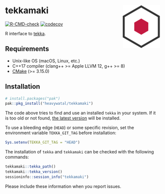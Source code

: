# tekkamaki <img src="man/figures/logo.svg" align="right" height=140/>

[![R-CMD-check](https://github.com/heavywatal/tekkamaki/actions/workflows/R-CMD-check.yaml/badge.svg)](https://github.com/heavywatal/tekkamaki/actions/workflows/R-CMD-check.yaml)
[![codecov](https://codecov.io/gh/heavywatal/tekkamaki/graph/badge.svg?token=IRpj1vyfrZ)](https://codecov.io/gh/heavywatal/tekkamaki)

R interface to [tekka](https://github.com/heavywatal/tekka).

## Requirements

- Unix-like OS (macOS, Linux, etc.)
- C++17 compiler (clang++ >= Apple LLVM 12, g++ >= 8)
- [CMake](https://cmake.org/) (>= 3.15.0)

## Installation

```r
# install.packages("pak")
pak::pkg_install("heavywatal/tekkamaki")
```

The code above tries to find and use an installed `tekka` in your system.
If it is too old or not found, [the latest version](https://github.com/heavywatal/tekka/tags) will be installed.

To use a bleeding edge (`HEAD`) or some specific revision, set the environment variable `TEKKA_GIT_TAG` before installation:
```r
Sys.setenv(TEKKA_GIT_TAG = "HEAD")
```

The installation of `tekka` and `tekkamaki` can be checked with the following commands:
```r
tekkamaki::tekka_path()
tekkamaki::tekka_version()
sessioninfo::session_info("tekkamaki")
```

Please include these information when you report issues.
